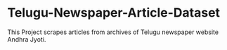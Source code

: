 # Telugu-Newspaper-Article-Dataset
This Project scrapes articles from archives of Telugu newspaper website Andhra Jyoti.
